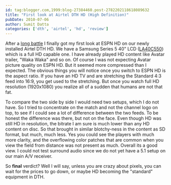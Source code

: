 ```yaml
---
id: tag:blogger.com,1999:blog-27384460.post-2782202118618089632
title: "First look at Airtel DTH HD (High Definition)"
pubDate: 2010-07-06
author: Sumit Datta
categories: ['dth', 'airtel', 'hd', 'review']
---
```


After a [long battle](http://blog.brainless.in/2010/07/poor-customer-support-from-airtel.html) I finally got my first look at ESPN HD on our newly installed Airtel DTH HD. We have a Samsung Series 5 40" LCD ([LA40C550](http://www.samsung.com/in/consumer/tv-audio-video/television/lcd-tv/LA40C550J1RLXL/index.idx?pagetype=prd_detail&returnurl=)) which is a full HD capable one. I have already played HD content like Avatar trailer, "Waka Waka" and so on. Of course I was not expecting Avatar picture quality on ESPN HD. But it seemed more compressed than I expected. The obvious things you will notice once you switch to ESPN HD is the aspect ratio. If you have an HD TV and are stretching the Standard 4:3 feed into 16:9, you get used to the stretching. But once you watch full HD resolution (1920x1080) you realize all of a sudden that humans are not that fat.

To compare the two side by side I would need two setups, which I do not have. So I tried to concentrate on the match and not the channel logo on top, to see if I could see a lot of difference between the two feeds. To be honest the difference was there, but not on the face. Even though HD was still HD in resolution, the bitrate I am sure is much lower than any HD content on disc. So that brought in similar blotchy-ness in the content as SD format, but much, much less. Yes you could see the players with much more clarity, and the overflowing color patches that are common when you view the field from distance was not present as much. Overall its a good view. I could not test surround audio since we do not yet have a 5.1 setup on our main A/V receiver.

So **final** verdict? Well I will say, unless you are crazy about pixels, you can wait for the prices to go down, or maybe HD becoming the "standard" equipment in DTH.